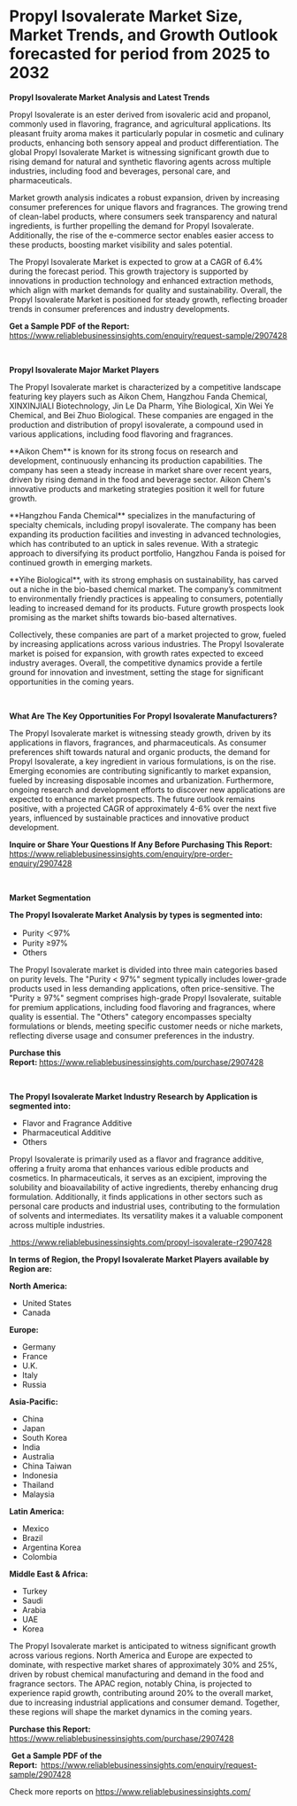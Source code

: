 <p><h1>Propyl Isovalerate Market Size, Market Trends, and Growth Outlook forecasted for period from 2025 to 2032</h1></p><p><strong>Propyl Isovalerate Market Analysis and Latest Trends</strong></p>
<p><p>Propyl Isovalerate is an ester derived from isovaleric acid and propanol, commonly used in flavoring, fragrance, and agricultural applications. Its pleasant fruity aroma makes it particularly popular in cosmetic and culinary products, enhancing both sensory appeal and product differentiation. The global Propyl Isovalerate Market is witnessing significant growth due to rising demand for natural and synthetic flavoring agents across multiple industries, including food and beverages, personal care, and pharmaceuticals. </p><p>Market growth analysis indicates a robust expansion, driven by increasing consumer preferences for unique flavors and fragrances. The growing trend of clean-label products, where consumers seek transparency and natural ingredients, is further propelling the demand for Propyl Isovalerate. Additionally, the rise of the e-commerce sector enables easier access to these products, boosting market visibility and sales potential. </p><p>The Propyl Isovalerate Market is expected to grow at a CAGR of 6.4% during the forecast period. This growth trajectory is supported by innovations in production technology and enhanced extraction methods, which align with market demands for quality and sustainability. Overall, the Propyl Isovalerate Market is positioned for steady growth, reflecting broader trends in consumer preferences and industry developments.</p></p>
<p><strong>Get a Sample PDF of the Report:&nbsp;</strong> <a href="https://www.reliablebusinessinsights.com/enquiry/request-sample/2907428?utm_campaign=2534&utm_medium=2&utm_source=Github&utm_content=ia&utm_term=12032025&utm_id=propyl-isovalerate">https://www.reliablebusinessinsights.com/enquiry/request-sample/2907428</a></p>
<p>&nbsp;</p>
<p><strong>Propyl Isovalerate Major Market Players</strong></p>
<p><p>The Propyl Isovalerate market is characterized by a competitive landscape featuring key players such as Aikon Chem, Hangzhou Fanda Chemical, XINXINJIALI Biotechnology, Jin Le Da Pharm, Yihe Biological, Xin Wei Ye Chemical, and Bei Zhuo Biological. These companies are engaged in the production and distribution of propyl isovalerate, a compound used in various applications, including food flavoring and fragrances.</p><p>**Aikon Chem** is known for its strong focus on research and development, continuously enhancing its production capabilities. The company has seen a steady increase in market share over recent years, driven by rising demand in the food and beverage sector. Aikon Chem's innovative products and marketing strategies position it well for future growth.</p><p>**Hangzhou Fanda Chemical** specializes in the manufacturing of specialty chemicals, including propyl isovalerate. The company has been expanding its production facilities and investing in advanced technologies, which has contributed to an uptick in sales revenue. With a strategic approach to diversifying its product portfolio, Hangzhou Fanda is poised for continued growth in emerging markets.</p><p>**Yihe Biological**, with its strong emphasis on sustainability, has carved out a niche in the bio-based chemical market. The company’s commitment to environmentally friendly practices is appealing to consumers, potentially leading to increased demand for its products. Future growth prospects look promising as the market shifts towards bio-based alternatives.</p><p>Collectively, these companies are part of a market projected to grow, fueled by increasing applications across various industries. The Propyl Isovalerate market is poised for expansion, with growth rates expected to exceed industry averages. Overall, the competitive dynamics provide a fertile ground for innovation and investment, setting the stage for significant opportunities in the coming years.</p></p>
<p>&nbsp;</p>
<p><strong>What Are The Key Opportunities For Propyl Isovalerate Manufacturers?</strong></p>
<p><p>The Propyl Isovalerate market is witnessing steady growth, driven by its applications in flavors, fragrances, and pharmaceuticals. As consumer preferences shift towards natural and organic products, the demand for Propyl Isovalerate, a key ingredient in various formulations, is on the rise. Emerging economies are contributing significantly to market expansion, fueled by increasing disposable incomes and urbanization. Furthermore, ongoing research and development efforts to discover new applications are expected to enhance market prospects. The future outlook remains positive, with a projected CAGR of approximately 4-6% over the next five years, influenced by sustainable practices and innovative product development.</p></p>
<p><strong>Inquire or Share Your Questions If Any Before Purchasing This Report:</strong> <a href="https://www.reliablebusinessinsights.com/enquiry/pre-order-enquiry/2907428?utm_campaign=2534&utm_medium=2&utm_source=Github&utm_content=ia&utm_term=12032025&utm_id=propyl-isovalerate">https://www.reliablebusinessinsights.com/enquiry/pre-order-enquiry/2907428</a></p>
<p>&nbsp;</p>
<p><strong>Market Segmentation</strong></p>
<p><strong>The Propyl Isovalerate Market Analysis by types is segmented into:</strong></p>
<p><ul><li>Purity ＜97%</li><li>Purity ≥97%</li><li>Others</li></ul></p>
<p><p>The Propyl Isovalerate market is divided into three main categories based on purity levels. The "Purity < 97%" segment typically includes lower-grade products used in less demanding applications, often price-sensitive. The "Purity ≥ 97%" segment comprises high-grade Propyl Isovalerate, suitable for premium applications, including food flavoring and fragrances, where quality is essential. The "Others" category encompasses specialty formulations or blends, meeting specific customer needs or niche markets, reflecting diverse usage and consumer preferences in the industry.</p></p>
<p><strong>Purchase this Report:&nbsp;</strong><a href="https://www.reliablebusinessinsights.com/purchase/2907428?utm_campaign=2534&utm_medium=2&utm_source=Github&utm_content=ia&utm_term=12032025&utm_id=propyl-isovalerate">https://www.reliablebusinessinsights.com/purchase/2907428</a></p>
<p>&nbsp;</p>
<p><strong>The Propyl Isovalerate Market Industry Research by Application is segmented into:</strong></p>
<p><ul><li>Flavor and Fragrance Additive</li><li>Pharmaceutical Additive</li><li>Others</li></ul></p>
<p><p>Propyl Isovalerate is primarily used as a flavor and fragrance additive, offering a fruity aroma that enhances various edible products and cosmetics. In pharmaceuticals, it serves as an excipient, improving the solubility and bioavailability of active ingredients, thereby enhancing drug formulation. Additionally, it finds applications in other sectors such as personal care products and industrial uses, contributing to the formulation of solvents and intermediates. Its versatility makes it a valuable component across multiple industries.</p></p>
<p><a href="https://www.reliablebusinessinsights.com/propyl-isovalerate-r2907428?utm_campaign=2534&utm_medium=2&utm_source=Github&utm_content=ia&utm_term=12032025&utm_id=propyl-isovalerate">&nbsp;https://www.reliablebusinessinsights.com/propyl-isovalerate-r2907428</a></p>
<p><strong>In terms of Region, the Propyl Isovalerate Market Players available by Region are:</strong></p>
<p>
    <p> <strong> North America: </strong>
        <ul>
            <li>United States</li>
            <li>Canada</li>
        </ul>
        </p> 
    <p> <strong> Europe: </strong>
        <ul>
            <li>Germany</li>
            <li>France</li>
            <li>U.K.</li>
            <li>Italy</li>
            <li>Russia</li>
        </ul>
        </p> 
    <p> <strong> Asia-Pacific: </strong>
        <ul>
            <li>China</li>
            <li>Japan</li>
            <li>South Korea</li>
            <li>India</li>
            <li>Australia</li>
            <li>China Taiwan</li>
            <li>Indonesia</li>
            <li>Thailand</li>
            <li>Malaysia</li>
        </ul>
        </p> 
    <p> <strong> Latin America: </strong>
        <ul>
            <li>Mexico</li>
            <li>Brazil</li>
            <li>Argentina Korea</li>
            <li>Colombia</li>
        </ul>
        </p> 
    <p> <strong> Middle East & Africa: </strong>
        <ul>
            <li>Turkey</li>
            <li>Saudi</li>
            <li>Arabia</li>
            <li>UAE</li>
            <li>Korea</li>
        </ul>
    </p>
    </p>
<p><p>The Propyl Isovalerate market is anticipated to witness significant growth across various regions. North America and Europe are expected to dominate, with respective market shares of approximately 30% and 25%, driven by robust chemical manufacturing and demand in the food and fragrance sectors. The APAC region, notably China, is projected to experience rapid growth, contributing around 20% to the overall market, due to increasing industrial applications and consumer demand. Together, these regions will shape the market dynamics in the coming years.</p></p>
<p><strong>Purchase this Report: </strong><a href="https://www.reliablebusinessinsights.com/purchase/2907428?utm_campaign=2534&utm_medium=2&utm_source=Github&utm_content=ia&utm_term=12032025&utm_id=propyl-isovalerate">https://www.reliablebusinessinsights.com/purchase/2907428</a></p>
<p>&nbsp;<strong>Get a Sample PDF of the Report:&nbsp;&nbsp;</strong><a href="https://www.reliablebusinessinsights.com/enquiry/request-sample/2907428?utm_campaign=2534&utm_medium=2&utm_source=Github&utm_content=ia&utm_term=12032025&utm_id=propyl-isovalerate">https://www.reliablebusinessinsights.com/enquiry/request-sample/2907428</a></p>
<p><strong></strong></p>
<p>Check more reports on <a href="https://www.reliablebusinessinsights.com/?utm_campaign=2534&utm_medium=2&utm_source=Github&utm_content=ia&utm_term=12032025&utm_id=propyl-isovalerate">https://www.reliablebusinessinsights.com/</a></p>